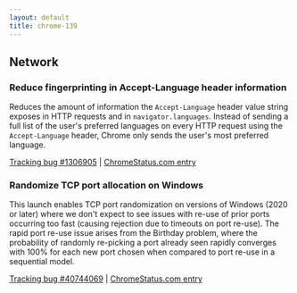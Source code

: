 ```yaml
---
layout: default
title: chrome-139
---
```


## Network

### Reduce fingerprinting in Accept-Language header information

Reduces the amount of information the `Accept-Language` header value string exposes in HTTP requests and in `navigator.languages`. Instead of sending a full list of the user's preferred languages on every HTTP request using the `Accept-Language` header, Chrome only sends the user's most preferred language.

[Tracking bug #1306905](https://issues.chromium.org/issues/1306905) | [ChromeStatus.com entry](https://chromestatus.com/feature/5188040623390720)

### Randomize TCP port allocation on Windows

This launch enables TCP port randomization on versions of Windows (2020 or later) where we don't expect to see issues with re-use of prior ports occurring too fast (causing rejection due to timeouts on port re-use). The rapid port re-use issue arises from the Birthday problem, where the probability of randomly re-picking a port already seen rapidly converges with 100% for each new port chosen when compared to port re-use in a sequential model.

[Tracking bug #40744069](https://issues.chromium.org/issues/40744069) | [ChromeStatus.com entry](https://chromestatus.com/feature/5106900286570496)
